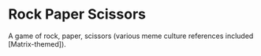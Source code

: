 # Rock Paper Scissors
A game of rock, paper, scissors (various meme culture references included [Matrix-themed]).
